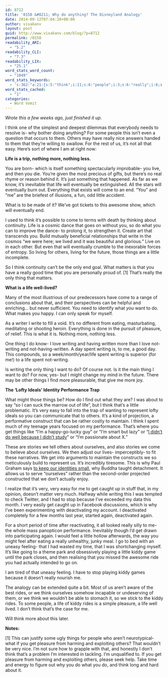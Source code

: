 ```yaml
---
id: 8712
title: '0158 &#8211; Why do anything? The Disneyland Analogy'
date: 2014-09-12T07:04:20+00:00
author: visakanv
layout: post
guid: http://www.visakanv.com/blog/?p=8712
permalink: /0158
readability_ARI:
  - "5.2"
readability_CLI:
  - "7.3"
readability_LIX:
  - "25.1"
word_stats_word_count:
  - "1049"
word_stats_keywords:
  - 's:362:"a:21:{s:5:"think";i:11;s:6:"people";i:3;s:6:"really";i:6;s:4:"easy";i:3;s:4:"life";i:9;s:10:"eventually";i:4;s:4:"come";i:4;s:6:"little";i:5;s:5:"lived";i:3;s:6:"things";i:5;s:4:"time";i:4;s:5:"thing";i:4;s:4:"well";i:3;s:4:"want";i:3;s:8:"pleasure";i:4;s:7:"writing";i:7;s:5:"spent";i:4;s:11:"performance";i:3;s:7:"because";i:3;s:5:"kiddy";i:4;s:5:"rides";i:3;}";'
word_stats_cached:
  - "1"
categories:
  - Word Vomit
---
```

_Wrote this a few weeks ago, just finished it up._

I think one of the simplest and deepest dilemmas that everybody needs to resolve is- why bother doing anything? For some people this isn&#8217;t even a question that occurs to them. Others may have really nice answers handed to them that they&#8217;re willing to swallow. For the rest of us, it&#8217;s not all that easy. Here&#8217;s sort of where I am at right now:

**Life is a trip, nothing more, nothing less.**

You are born- which is itself something spectacularly improbable- you live, and then you die. You&#8217;re given the most precious of gifts, but there&#8217;s no real rhyme or reason behind it. It&#8217;s just something that happened. As far as we know, it&#8217;s inevitable that life will eventually be extinguished. All the stars will eventually burn out. Everything that exists will come to an end. &#8220;You&#8221; and &#8220;me&#8221; are the briefest of illusions, a fun, odd little accident.

What is to be made of it? We&#8217;ve got tickets to this awesome show, which will eventually end.

I used to think it&#8217;s possible to come to terms with death by thinking about continuity. Life is a cosmic dance that goes on without you, so do what you can to improve the dance- to prolong it, to strengthen it. Create art that transcends you. Build mutually beneficial relationships that write in the cosmos &#8220;we were here; we lived and it was beautiful and glorious.&#8221; Live on in each other. But even that will eventually crumble to the inexorable forces of entropy. So living for others, living for the future, those things are a little incomplete.

So I think continuity can&#8217;t be the only end goal. What matters is that you have a really good time that you are personally proud of. [1] That&#8217;s really the only thing that matters.

**What is a life well-lived?**

Many of the most illustrious of our predecessors have come to a range of conclusions about that, and their perspectives can be helpful and enriching&#8230; but never sufficient. You need to identify what _you_ want to do. What makes you happy. I can only speak for myself.

As a writer I write to fill a void. It&#8217;s no different from eating, masturbating, meditating or shooting heroin. Everything is done in the pursuit of pleasure, of relief. This is what it is. Nothing more, nothing less.

One thing I do know- I love writing and having written more than I love not-writing and not-having-written. A day spent writing is, to me, a good day. This compounds, so a week/month/year/life spent writing is superior (for me!) to a life spent not-writing.

Is writing the only thing I want to do? Of course not. Is it the main thing I want to do? For now, yes- but I might change my mind in the future. There may be other things I find more pleasurable, that give me more joy.

**The &#8216;Lofty Ideals&#8217; Identity Performance Trap**

What might those things be? How do I find out what they are? I was about to say &#8220;so I can suck the marrow out of life&#8221;, but I think that&#8217;s a little problematic. It&#8217;s very easy to fall into the trap of wanting to represent lofty ideals so you can communicate that to others. It&#8217;s a kind of projection, a performative construct that can be rather costly to maintain. I think I spent much of my teenage years focused on my performance. That&#8217;s where you get things like &#8220;I&#8217;m a happy-go-lucky guy&#8221; or &#8220;I&#8217;m smart but lazy&#8221; or &#8220;[I didn&#8217;t do well because I didn&#8217;t study](http://www.visakanv.com/blog/2013/05/0049-i-didnt-do-well-because-i-didnt-study/ "0049 – “I didn’t do well because I didn’t study”")&#8221; or &#8220;I&#8217;m passionate about X.&#8221;

These are stories we tell others about ourselves, and also stories we come to believe about ourselves. We then adjust our lives- imperceptibly- to fit these narratives. We get into arguments to maintain the constructs we so meticulously build to represent us. It&#8217;s incredibly tiresome. This is why Paul Graham says [to keep our identities small](http://www.paulgraham.com/identity.html), why Buddha taught detachment. It allows us to serve &#8220;ourselves&#8221; rather than the second-order projected constructed that we don&#8217;t actually enjoy.

I realize that it&#8217;s very, very easy for me to get caught up in stuff that, in my opinion, doesn&#8217;t matter very much. Halfway while writing this I was tempted to check Twitter, and I had to stop because I&#8217;ve exceeded my data this month. I very easily get caught up in Facebook discussions, which is why I&#8217;ve been experimenting with deactivating my account. I deactivated completely for a few months last year, started again, deactivated again.

For a short period of time after reactivating, it all looked really silly to me- the whole mass panopticon performance. Inevitably though I&#8217;d get drawn into participating again. I would feel a little hollow afterwards, the way you might feel after eating a really unhealthy, junky meal. I go to bed with an uneasy feeling- that I had wasted my time, that I was shortchanging myself. It&#8217;s like going to a theme park and obsessively playing a little kiddy game until the park closes, and then realising that you missed the awesome ride you had actually intended to go on.

I am tired of that uneasy feeling. I have to stop playing kiddy games because it doesn&#8217;t really nourish me.

The analogy can be extended quite a bit. Most of us aren&#8217;t aware of the best rides, or we think ourselves somehow incapable or undeserving of them, or we think we wouldn&#8217;t be able to stomach it, so we stick to the kiddy rides. To some people, a life of kiddy rides is a simple pleasure, a life well lived. I don&#8217;t think that&#8217;s the case for me.

Will think more about this later.

**Notes:**

[1] This can justify some ugly things for people who aren&#8217;t neurotypical- what if you get pleasure from harming and exploiting others? That wouldn&#8217;t be very nice. I&#8217;m not sure how to grapple with that, and honestly I don&#8217;t think that&#8217;s a problem I&#8217;m interested in tackling. I&#8217;m unqualified to. If you get pleasure from harming and exploiting others, please seek help. Take time and energy to figure out why you do what you do, and think long and hard about it.